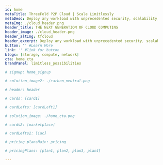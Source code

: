 ```yaml
---
id: home
metaTitle: ThreeFold P2P Cloud | Scale Limitlessly
metaDesc: Deploy any workload with unprecedented security, scalability, and eﬃciency, on a fully comprehensive peer-to-peer digital infrastructure. Discover a cloud like no other
metaImg: ./cloud_header.png
header_title: THE NEXT GENERATION OF CLOUD COMPUTING
header_image: ./cloud_header.png
header_altImg: tfcloud
header_excerpt: Deploy any workload with unprecedented security, scalability, and eﬃciency, on a fully comprehensive peer-to-peer digital infrastructure. Discover a cloud like no other
button: '' #Learn More
link: '' #link for button
blogs: [storage, compute, network]
cta: home_cta
brandPanel: limitless_possibilities

# signup: home_signup

# solution_image2: ./carbon_neutral.png

# header: header

# cards: [card1]

# cardLefts: [cardLeft1]

# solution_image: ./home_cta.png

# cards2: [marketplace]

# cardLefts2: [iac]

# pricing_plansMain: pricing

# pricingPlans: [plan1, plan2, plan3, plan4]

---
```

